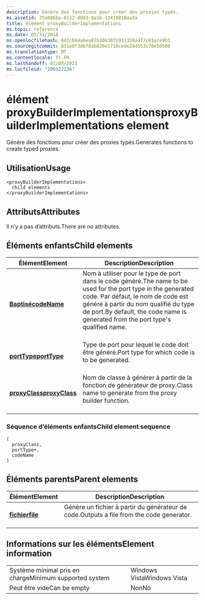 ```yaml
---
description: Génère des fonctions pour créer des proxies typés.
ms.assetid: 75a686ba-8112-4093-8a1b-13419018aa3a
title: élément proxyBuilderImplementations
ms.topic: reference
ms.date: 05/31/2018
ms.openlocfilehash: 8d2cb64a6ea87b1083871931359a4f7c01ece9b3
ms.sourcegitcommit: 831e8f3db78ab820e1710cede244553c70e50500
ms.translationtype: MT
ms.contentlocale: fr-FR
ms.lasthandoff: 01/08/2021
ms.locfileid: "106522136"
---
```

# <a name="proxybuilderimplementations-element"></a><span data-ttu-id="e16b0-103">élément proxyBuilderImplementations</span><span class="sxs-lookup"><span data-stu-id="e16b0-103">proxyBuilderImplementations element</span></span>

<span data-ttu-id="e16b0-104">Génère des fonctions pour créer des proxies typés.</span><span class="sxs-lookup"><span data-stu-id="e16b0-104">Generates functions to create typed proxies.</span></span>

## <a name="usage"></a><span data-ttu-id="e16b0-105">Utilisation</span><span class="sxs-lookup"><span data-stu-id="e16b0-105">Usage</span></span>

``` syntax
<proxyBuilderImplementations>
  child elements
</proxyBuilderImplementations>
```

## <a name="attributes"></a><span data-ttu-id="e16b0-106">Attributs</span><span class="sxs-lookup"><span data-stu-id="e16b0-106">Attributes</span></span>

<span data-ttu-id="e16b0-107">Il n’y a pas d’attributs.</span><span class="sxs-lookup"><span data-stu-id="e16b0-107">There are no attributes.</span></span>

## <a name="child-elements"></a><span data-ttu-id="e16b0-108">Éléments enfants</span><span class="sxs-lookup"><span data-stu-id="e16b0-108">Child elements</span></span>



| <span data-ttu-id="e16b0-109">Élément</span><span class="sxs-lookup"><span data-stu-id="e16b0-109">Element</span></span>                                     | <span data-ttu-id="e16b0-110">Description</span><span class="sxs-lookup"><span data-stu-id="e16b0-110">Description</span></span>                                                                                                                                                     |
|---------------------------------------------|-----------------------------------------------------------------------------------------------------------------------------------------------------------------|
| [<span data-ttu-id="e16b0-111">**Baptisé**</span><span class="sxs-lookup"><span data-stu-id="e16b0-111">**codeName**</span></span>](codename.md)<br/>     | <span data-ttu-id="e16b0-112">Nom à utiliser pour le type de port dans le code généré.</span><span class="sxs-lookup"><span data-stu-id="e16b0-112">The name to be used for the port type in the generated code.</span></span> <span data-ttu-id="e16b0-113">Par défaut, le nom de code est généré à partir du nom qualifié du type de port.</span><span class="sxs-lookup"><span data-stu-id="e16b0-113">By default, the code name is generated from the port type's qualified name.</span></span><br/> <br/> |
| [<span data-ttu-id="e16b0-114">**portType**</span><span class="sxs-lookup"><span data-stu-id="e16b0-114">**portType**</span></span>](porttype.md)<br/>     | <span data-ttu-id="e16b0-115">Type de port pour lequel le code doit être généré.</span><span class="sxs-lookup"><span data-stu-id="e16b0-115">Port type for which code is to be generated.</span></span><br/> <br/>                                                                                             |
| [<span data-ttu-id="e16b0-116">**proxyClass**</span><span class="sxs-lookup"><span data-stu-id="e16b0-116">**proxyClass**</span></span>](proxyclass.md)<br/> | <span data-ttu-id="e16b0-117">Nom de classe à générer à partir de la fonction de générateur de proxy.</span><span class="sxs-lookup"><span data-stu-id="e16b0-117">Class name to generate from the proxy builder function.</span></span><br/> <br/>                                                                                  |



### <a name="child-element-sequence"></a><span data-ttu-id="e16b0-118">Séquence d’éléments enfants</span><span class="sxs-lookup"><span data-stu-id="e16b0-118">Child element sequence</span></span>

``` syntax
(
  proxyClass, 
  portType+, 
  codeName
)
```

## <a name="parent-elements"></a><span data-ttu-id="e16b0-119">Éléments parents</span><span class="sxs-lookup"><span data-stu-id="e16b0-119">Parent elements</span></span>



| <span data-ttu-id="e16b0-120">Élément</span><span class="sxs-lookup"><span data-stu-id="e16b0-120">Element</span></span>                         | <span data-ttu-id="e16b0-121">Description</span><span class="sxs-lookup"><span data-stu-id="e16b0-121">Description</span></span>                                                    |
|---------------------------------|----------------------------------------------------------------|
| [<span data-ttu-id="e16b0-122">**fichier**</span><span class="sxs-lookup"><span data-stu-id="e16b0-122">**file**</span></span>](file.md)<br/> | <span data-ttu-id="e16b0-123">Génère un fichier à partir du générateur de code.</span><span class="sxs-lookup"><span data-stu-id="e16b0-123">Outputs a file from the code generator.</span></span><br/> <br/> |



## <a name="element-information"></a><span data-ttu-id="e16b0-124">Informations sur les éléments</span><span class="sxs-lookup"><span data-stu-id="e16b0-124">Element information</span></span>



|                                     |               |
|-------------------------------------|---------------|
| <span data-ttu-id="e16b0-125">Système minimal pris en charge</span><span class="sxs-lookup"><span data-stu-id="e16b0-125">Minimum supported system</span></span><br/> | <span data-ttu-id="e16b0-126">Windows Vista</span><span class="sxs-lookup"><span data-stu-id="e16b0-126">Windows Vista</span></span> |
| <span data-ttu-id="e16b0-127">Peut être vide</span><span class="sxs-lookup"><span data-stu-id="e16b0-127">Can be empty</span></span>                        | <span data-ttu-id="e16b0-128">Non</span><span class="sxs-lookup"><span data-stu-id="e16b0-128">No</span></span>            |



 

 




